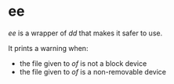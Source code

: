 # ee

*ee* is a wrapper of *dd* that makes it safer to use.

It prints a warning when:
* the file given to *of* is not a block device
* the file given to *of* is a non-removable device
